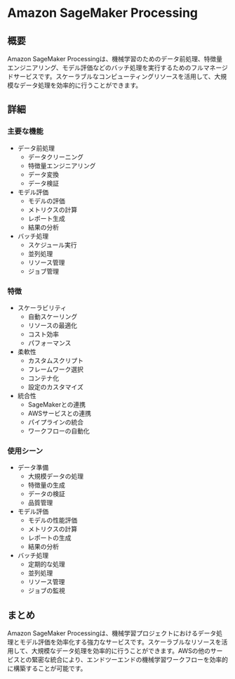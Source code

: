 # Amazon SageMaker Processing

## 概要
Amazon SageMaker Processingは、機械学習のためのデータ前処理、特徴量エンジニアリング、モデル評価などのバッチ処理を実行するためのフルマネージドサービスです。スケーラブルなコンピューティングリソースを活用して、大規模なデータ処理を効率的に行うことができます。

## 詳細

### 主要な機能
- データ前処理
  - データクリーニング
  - 特徴量エンジニアリング
  - データ変換
  - データ検証
- モデル評価
  - モデルの評価
  - メトリクスの計算
  - レポート生成
  - 結果の分析
- バッチ処理
  - スケジュール実行
  - 並列処理
  - リソース管理
  - ジョブ管理

### 特徴
- スケーラビリティ
  - 自動スケーリング
  - リソースの最適化
  - コスト効率
  - パフォーマンス
- 柔軟性
  - カスタムスクリプト
  - フレームワーク選択
  - コンテナ化
  - 設定のカスタマイズ
- 統合性
  - SageMakerとの連携
  - AWSサービスとの連携
  - パイプラインの統合
  - ワークフローの自動化

### 使用シーン
- データ準備
  - 大規模データの処理
  - 特徴量の生成
  - データの検証
  - 品質管理
- モデル評価
  - モデルの性能評価
  - メトリクスの計算
  - レポートの生成
  - 結果の分析
- バッチ処理
  - 定期的な処理
  - 並列処理
  - リソース管理
  - ジョブの監視

## まとめ
Amazon SageMaker Processingは、機械学習プロジェクトにおけるデータ処理とモデル評価を効率化する強力なサービスです。スケーラブルなリソースを活用して、大規模なデータ処理を効率的に行うことができます。AWSの他のサービスとの緊密な統合により、エンドツーエンドの機械学習ワークフローを効率的に構築することが可能です。 
